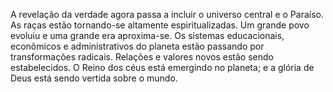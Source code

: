 ﻿A revelação da verdade agora passa a incluir o universo central e o Paraíso. As raças estão tornando-se altamente espiritualizadas. Um grande povo evoluiu e uma grande era aproxima-se. Os sistemas educacionais, econômicos e administrativos do planeta estão passando por transformações radicais. Relações e valores novos estão sendo estabelecidos. O Reino dos céus está emergindo no planeta; e a glória de Deus está sendo vertida sobre o mundo.